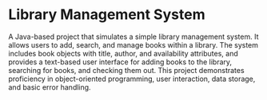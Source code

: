 # Library Management System
 A Java-based project that simulates a simple library management system. It allows users to add, search, and manage books within a library. The system includes book objects with title, author, and availability attributes, and provides a text-based user interface for adding books to the library, searching for books, and checking them out. This project demonstrates proficiency in object-oriented programming, user interaction, data storage, and basic error handling.
